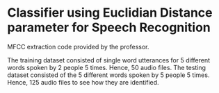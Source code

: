 # Classifier using Euclidian Distance parameter for Speech Recognition

MFCC extraction code provided by the professor.

The training dataset consisted of single word utterances for 5 different words spoken by 2 people 5 times. Hence, 50 audio files. 
The testing dataset consisted of the 5 different words spoken by 5 people 5 times. Hence, 125 audio files to see how they are identified. 
